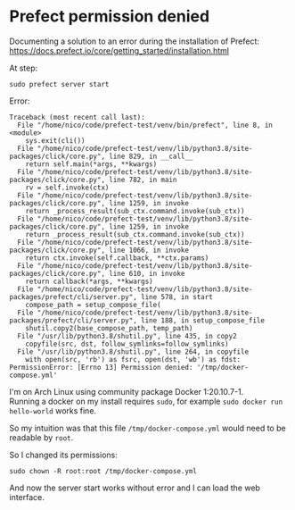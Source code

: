 # Prefect permission denied

Documenting a solution to an error during the installation of Prefect: 
https://docs.prefect.io/core/getting_started/installation.html

At step:
```shell
sudo prefect server start
```

Error:
```shell
Traceback (most recent call last):
  File "/home/nico/code/prefect-test/venv/bin/prefect", line 8, in <module>
    sys.exit(cli())
  File "/home/nico/code/prefect-test/venv/lib/python3.8/site-packages/click/core.py", line 829, in __call__
    return self.main(*args, **kwargs)
  File "/home/nico/code/prefect-test/venv/lib/python3.8/site-packages/click/core.py", line 782, in main
    rv = self.invoke(ctx)
  File "/home/nico/code/prefect-test/venv/lib/python3.8/site-packages/click/core.py", line 1259, in invoke
    return _process_result(sub_ctx.command.invoke(sub_ctx))
  File "/home/nico/code/prefect-test/venv/lib/python3.8/site-packages/click/core.py", line 1259, in invoke
    return _process_result(sub_ctx.command.invoke(sub_ctx))
  File "/home/nico/code/prefect-test/venv/lib/python3.8/site-packages/click/core.py", line 1066, in invoke
    return ctx.invoke(self.callback, **ctx.params)
  File "/home/nico/code/prefect-test/venv/lib/python3.8/site-packages/click/core.py", line 610, in invoke
    return callback(*args, **kwargs)
  File "/home/nico/code/prefect-test/venv/lib/python3.8/site-packages/prefect/cli/server.py", line 578, in start
    compose_path = setup_compose_file(
  File "/home/nico/code/prefect-test/venv/lib/python3.8/site-packages/prefect/cli/server.py", line 188, in setup_compose_file
    shutil.copy2(base_compose_path, temp_path)
  File "/usr/lib/python3.8/shutil.py", line 435, in copy2
    copyfile(src, dst, follow_symlinks=follow_symlinks)
  File "/usr/lib/python3.8/shutil.py", line 264, in copyfile
    with open(src, 'rb') as fsrc, open(dst, 'wb') as fdst:
PermissionError: [Errno 13] Permission denied: '/tmp/docker-compose.yml'
```

I'm on Arch Linux using community package Docker 1:20.10.7-1.  
Running a docker on my install requires `sudo`, for example `sudo docker run hello-world` works fine.

So my intuition was that this file `/tmp/docker-compose.yml` would need to be readable by `root`.

So I changed its permissions:
```shell
sudo chown -R root:root /tmp/docker-compose.yml
```

And now the server start works without error and I can load the web interface.
